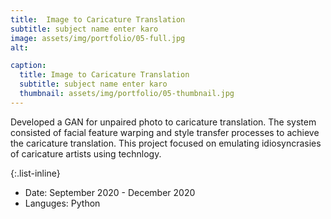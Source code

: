 ```yaml
---
title:  Image to Caricature Translation
subtitle: subject name enter karo
image: assets/img/portfolio/05-full.jpg
alt: 

caption:
  title: Image to Caricature Translation
  subtitle: subject name enter karo
  thumbnail: assets/img/portfolio/05-thumbnail.jpg
---
```

Developed a GAN for unpaired photo to caricature translation. The system consisted of facial feature warping and style transfer processes to achieve the caricature translation. This project focused on emulating idiosyncrasies of caricature artists using technlogy. 

{:.list-inline}
- Date: September 2020 - December 2020
- Languges: Python 

